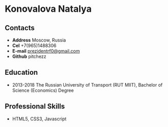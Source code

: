 # Konovalova Natalya

## Contacts
* **Address** Moscow, Russia
* **Cel** +7(965)1488306
* **E-mail** prezidentrf0@gmail.com
* **Github** pitchezz

## Education
* 2013-2018 The Russian University of Transport (RUT MIIT), Bachelor of Science (Economics) Degree
## Professional Skills
* HTML5, CSS3, Javascript
